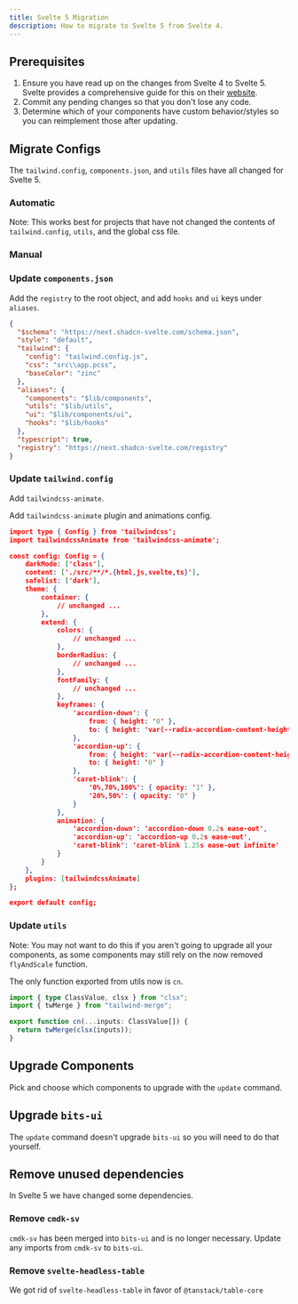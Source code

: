 ```yaml
---
title: Svelte 5 Migration
description: How to migrate to Svelte 5 from Svelte 4.
---
```


## Prerequisites

1. Ensure you have read up on the changes from Svelte 4 to Svelte 5. Svelte provides a comprehensive guide for this on their [website](https://svelte.dev/docs/svelte/v5-migration-guide).
2. Commit any pending changes so that you don't lose any code.
3. Determine which of your components have custom behavior/styles so you can reimplement those after updating.

<script>
    import { Steps, PMExecute, PMInstall, PMRemove } from "$lib/components/docs";
</script>

## Migrate Configs

The `tailwind.config`, `components.json`, and `utils` files have all changed for Svelte 5.

### Automatic

Note: This works best for projects that have not changed the contents of `tailwind.config`, `utils`, and the global css file.

<PMExecute command="shadcn-svelte@next init"/>

### Manual

<Steps>

### Update `components.json`

Add the `registry` to the root object, and add `hooks` and `ui` keys  under `aliases`.

```json {2} {13} {16}
{
  "$schema": "https://next.shadcn-svelte.com/schema.json",
  "style": "default",
  "tailwind": {
    "config": "tailwind.config.js",
    "css": "src\\app.pcss",
    "baseColor": "zinc"
  },
  "aliases": {
    "components": "$lib/components",
    "utils": "$lib/utils",
    "ui": "$lib/components/ui",
    "hooks": "$lib/hooks"
  },
  "typescript": true,
  "registry": "https://next.shadcn-svelte.com/registry"
}
```

### Update `tailwind.config`

Add `tailwindcss-animate`.

<PMInstall command="tailwindcss-animate"/>

Add `tailwindcss-animate` plugin and animations config.

```json {2} {22-43}
import type { Config } from 'tailwindcss';
import tailwindcssAnimate from 'tailwindcss-animate';

const config: Config = {
	darkMode: ['class'],
	content: ['./src/**/*.{html,js,svelte,ts}'],
	safelist: ['dark'],
	theme: {
		container: {
			// unchanged ...
		},
		extend: {
			colors: {
				// unchanged ...
			},
			borderRadius: {
				// unchanged ...
			},
			fontFamily: {
                // unchanged ...
			},
			keyframes: {
				'accordion-down': {
					from: { height: '0' },
					to: { height: 'var(--radix-accordion-content-height)' }
				},
				'accordion-up': {
					from: { height: 'var(--radix-accordion-content-height)' },
					to: { height: '0' }
				},
				'caret-blink': {
					'0%,70%,100%': { opacity: '1' },
					'20%,50%': { opacity: '0' }
				}
			},
			animation: {
				'accordion-down': 'accordion-down 0.2s ease-out',
				'accordion-up': 'accordion-up 0.2s ease-out',
				'caret-blink': 'caret-blink 1.25s ease-out infinite'
			}
		}
	},
	plugins: [tailwindcssAnimate]
};

export default config;
```

### Update `utils`

Note: You may not want to do this if you aren't going to upgrade all your components, as some components may still rely on the now removed `flyAndScale` function.

The only function exported from utils now is `cn`.

```ts
import { type ClassValue, clsx } from "clsx";
import { twMerge } from "tailwind-merge";

export function cn(...inputs: ClassValue[]) {
  return twMerge(clsx(inputs));
}
```

</Steps>

## Upgrade Components

Pick and choose which components to upgrade with the `update` command.

<PMExecute command="shadcn-svelte@next update"/>

## Upgrade `bits-ui`

The `update` command doesn't upgrade `bits-ui` so you will need to do that yourself.

<PMInstall command="bits-ui@next"/>

## Remove unused dependencies

In Svelte 5 we have changed some dependencies.

### Remove `cmdk-sv`

`cmdk-sv` has been merged into `bits-ui` and is no longer necessary. Update any imports from `cmdk-sv` to `bits-ui`.

<PMRemove command="cmdk-sv"/>

### Remove `svelte-headless-table`

We got rid of `svelte-headless-table` in favor of `@tanstack/table-core`

<PMRemove command="svelte-headless-table"/>
